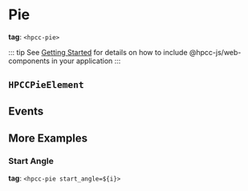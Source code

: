 # Pie

**tag**: `<hpcc-pie>`

<ClientOnly>
  <hpcc-preview preview_border="0px" style="width:100%;height:400px">
    <hpcc-splitpanel style="width:100%;height:100%">
      <hpcc-pie style="width:100%;min-width:48px;height:100%">
      </hpcc-pie>
      <hpcc-pie inner_radius=80 style="width:100%;min-width:48px;height:100%">
      </hpcc-pie>
    </hpcc-splitpanel>
    <script>
      for (const pie of document.querySelectorAll("hpcc-pie")) {
        pie.columns = ["Subject", "Score"];
        pie.data = [
          ["Math", 88],
          ["English", 72],
          ["Science", 60],
          ["History", 50],
          ["Geography", 40],
          ["Biology", 30],
          ["Physics", 20],
          ["Chemistry", 10]
        ];
      }
    </script>
  </hpcc-preview>
</ClientOnly>

::: tip
See [Getting Started](../../README) for details on how to include @hpcc-js/web-components in your application
:::

## `HPCCPieElement`

## Events

## More Examples

### Start Angle 

**tag**:  `<hpcc-pie start_angle=${i}>`

<ClientOnly>
  <hpcc-preview preview_border="0px" style="width:100%;height:400px">
    <hpcc-splitpanel style="width:100%;height:100%">
      <hpcc-pie style="width:100%;min-width:48px;height:100%">
      </hpcc-pie>
      <hpcc-pie inner_radius=80 style="width:100%;min-width:48px;height:100%">
      </hpcc-pie>
    </hpcc-splitpanel>
    <script>
      for (const pie of document.querySelectorAll("hpcc-pie")) {
        pie.columns = ["Subject", "Score"];
        pie.data = [
          ["Math", 88],
          ["English", 72],
          ["Science", 60],
          ["History", 50],
          ["Geography", 40],
          ["Biology", 30],
          ["Physics", 20],
          ["Chemistry", 10]
        ];
      }
      let i = 0;
      setInterval(()=>{
        for (const pie of document.querySelectorAll("hpcc-pie")) {
          pie.setAttribute("start_angle", i);
          ++i;
        }
      }, 150)
    </script>
  </hpcc-preview>
</ClientOnly>

